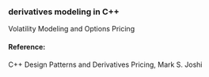 ### derivatives modeling in C++

Volatility Modeling and Options Pricing

#### Reference:

C++ Design Patterns and Derivatives Pricing, Mark S. Joshi
